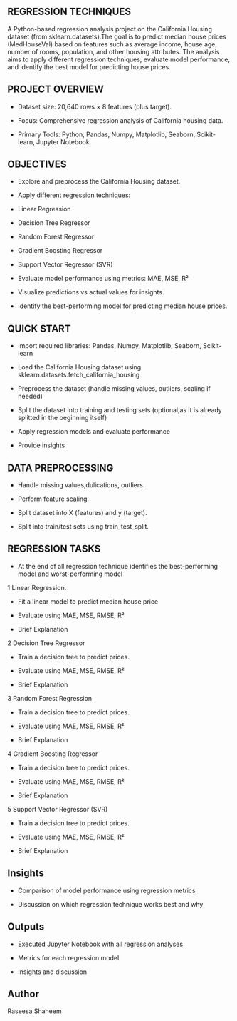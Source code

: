 ## REGRESSION TECHNIQUES

A Python-based regression analysis project on the California Housing dataset (from sklearn.datasets).The goal is to predict median house prices (MedHouseVal) based on features such as average income, house age, number of rooms, population, and other housing attributes. The analysis aims to apply different regression techniques, evaluate model performance, and identify the best model for predicting house prices.

## PROJECT OVERVIEW

* Dataset size: 20,640 rows × 8 features (plus target).

* Focus: Comprehensive regression analysis of California housing data.

* Primary Tools: Python, Pandas, Numpy, Matplotlib, Seaborn, Scikit-learn, Jupyter Notebook.

## OBJECTIVES

* Explore and preprocess the California Housing dataset.

* Apply different regression techniques:

- Linear Regression

- Decision Tree Regressor

- Random Forest Regressor

- Gradient Boosting Regressor

- Support Vector Regressor (SVR)

* Evaluate model performance using metrics: MAE, MSE, R²

* Visualize predictions vs actual values for insights.

* Identify the best-performing model for predicting median house prices.

## QUICK START

* Import required libraries: Pandas, Numpy, Matplotlib, Seaborn, Scikit-learn

* Load the California Housing dataset using sklearn.datasets.fetch_california_housing

* Preprocess the dataset (handle missing values, outliers, scaling if needed)

* Split the dataset into training and testing sets (optional,as it is already splitted in the beginning itself)

* Apply regression models and evaluate performance

* Provide insights

## DATA PREPROCESSING

* Handle missing values,dulications, outliers.

* Perform feature scaling.

* Split dataset into X (features) and y (target).

* Split into train/test sets using train_test_split.

## REGRESSION TASKS

- At the end of all regression technique identifies the best-performing model and worst-performing model

1 Linear Regression.

* Fit a linear model to predict median house price

* Evaluate using MAE, MSE, RMSE, R²

* Brief Explanation

2 Decision Tree Regressor

* Train a decision tree to predict prices.

* Evaluate using MAE, MSE, RMSE, R²


* Brief Explanation

3 Random Forest Regression

* Train a decision tree to predict prices.

* Evaluate using MAE, MSE, RMSE, R²

* Brief Explanation

4 Gradient Boosting Regressor

* Train a decision tree to predict prices.

* Evaluate using MAE, MSE, RMSE, R²

* Brief Explanation

5 Support Vector Regressor (SVR)

* Train a decision tree to predict prices.

* Evaluate using MAE, MSE, RMSE, R²

* Brief Explanation

## Insights

* Comparison of model performance using regression metrics

* Discussion on which regression technique works best and why

## Outputs

* Executed Jupyter Notebook with all regression analyses

* Metrics for each regression model

* Insights and discussion

## Author

Raseesa Shaheem